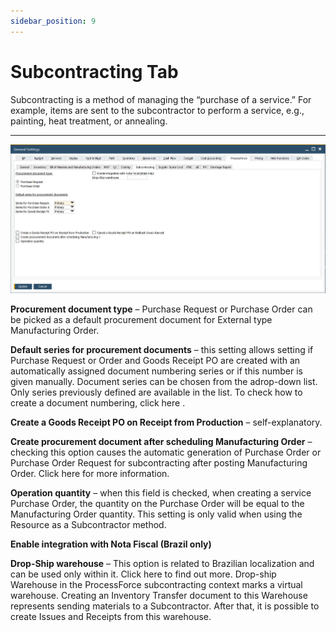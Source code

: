 ```yaml
---
sidebar_position: 9
---
```


# Subcontracting Tab

Subcontracting is a method of managing the “purchase of a service.” For example, items are sent to the subcontractor to perform a service, e.g., painting, heat treatment, or annealing.

---

![Subcontracting Tab](./media/subcontracting-tab/subcontracting-tab.webp)

**Procurement document type** – Purchase Request or Purchase Order can be picked as a default procurement document for External type Manufacturing Order.

**Default series for procurement documents** – this setting allows setting if Purchase Request or Order and Goods Receipt PO are created with an automatically assigned document numbering series or if this number is given manually. Document series can be chosen from the adrop-down list. Only series previously defined are available in the list. To check how to create a document numbering, click here <!-- TODO: Add Link -->.

**Create a Goods Receipt PO on Receipt from Production** – self-explanatory.

**Create procurement document after scheduling Manufacturing Order** – checking this option causes the automatic generation of Purchase Order or Purchase Order Request for subcontracting after posting Manufacturing Order. Click here <!-- TODO: Add Link --> for more information.

**Operation quantity** – when this field is checked, when creating a service Purchase Order, the quantity on the Purchase Order will be equal to the Manufacturing Order quantity. This setting is only valid when using the Resource as a Subcontractor method.

**Enable integration with Nota Fiscal (Brazil only)**

**Drop-Ship warehouse** – This option is related to Brazilian localization and can be used only within it. Click here to find out more. Drop-ship Warehouse in the ProcessForce subcontracting context marks a virtual warehouse. Creating an Inventory Transfer document to this Warehouse represents sending materials to a Subcontractor. After that, it is possible to create Issues and Receipts from this warehouse.
